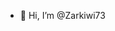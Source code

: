 - 👋 Hi, I’m @Zarkiwi73

<!---
Zarkiwi73/Zarkiwi73 is a ✨ special ✨ repository because its `README.md` (this file) appears on your GitHub profile.
You can click the Preview link to take a look at your changes.
--->
